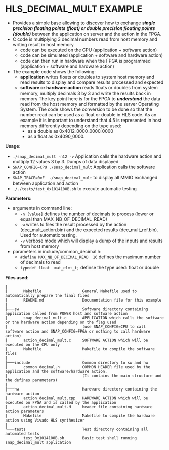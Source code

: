 # HLS_DECIMAL_MULT EXAMPLE

* Provides a simple base allowing to discover how to exchange ***single precision floating points (float) or double precision floating points (double)*** between the application on server and the action in the FPGA.
* C code is multiplying 3 decimal numbers read from host memory and writing result in host memory
  * code can be executed on the CPU (application + software action)
  * code can be simulated (application + software and hardware action)
  * code can then run in hardware when the FPGA is programmed (application + software and hardware action)
* The example code shows the following:
  * **application** writes floats or doubles to system host memory and read results to display and compare results processed and expected
  * **software or hardware action** reads floats or doubles from system memory, multiply decimals 3 by 3 and write the results back in memory
  The key point here is for the FPGA to ***understand*** the data read from the host memory and formatted by the server Operating System. The code shows the conversion to be done so that the number read can be used as a float or double in HLS code.
As an example it is important to understand that 4.5 is represented in host memory differently depending on the type used:
    * as a double as 0x4012_0000_0000_0000
    * as a float  as 0x4090_0000. 

 __Usage:__
 * `./snap_decimal_mult -n12 -v` Application calls the hardware action and multiply 12 values 3 by 3. Dumps of data displayed
 * `SNAP_CONFIG=CPU ./snap_decimal_mult` Application calls the software action
 * `SNAP_TRACE=0xF  ./snap_decimal_mult` to display all MMIO exchanged between application and action
 * `././tests/test_0x1014100B.sh` to execute automatic testing
 
 __Parameters:__
*  arguments in command line:
   * `-n [value]` defines the number of decimals to process (lower or equal than MAX_NB_OF_DECIMAL_READ)
   * `-w` writes to files the result processed by the action (dec_mult_action.bin) and the expected results (dec_mult_ref.bin). Used for automatic testing.
   * `-v` verbose mode which will display a dump of the inputs and results from host memory 
* parameters in include/common_decimal.h:
   * `#define MAX_NB_OF_DECIMAL_READ  16` defines the maximum number of decimals to read
   * `typedef float  mat_elmt_t;` definse the type used: float or double
   
__Files used__:
```
|
|       Makefile                  General Makefile used to automatically prepare the final files
|       README.md                 Documentation file for this example
|
├───sw                            Software directory containing application called from POWER host and software action
|       snap_decimal_mult.c       APPLICATION which calls the software or the hardware action depending on the flag used 
|                                 (use SNAP_CONFIG=CPU to call software action and SNAP_CONFIG=FPGA or nothing to call hardware action)
|       action_decimal_mult.c     SOFTWARE ACTION which will be executed on the CPU only
|       Makefile                  Makefile to compile the software files
|
├───include                       Common directory to sw and hw
|       common_decimal.h          COMMON HEADER file used by the application and the software/hardware action. 
|                                 (It contains the main structure and the defines parameters)
|
├───hw                            Hardware directory containing the hardware action
|       action_decimal_mult.cpp   HARDWARE ACTION which will be executed on FPGA and is called by the application 
|       action_decimal_mult.H     header file containing hardware action parameters
|       Makefile                  Makefile to compile the hardware action using Vivado HLS synthesizer
|
└───tests                         Test directory containing all automated tests
        test_0x1014100B.sh        Basic test shell running snap_decimal_mult application
 ```
